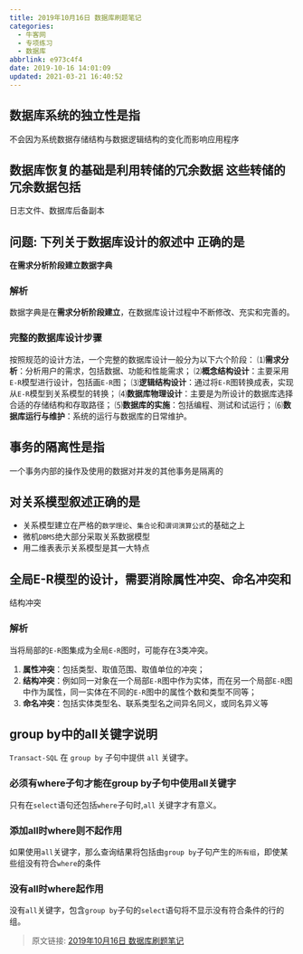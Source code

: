 ```yaml
---
title: 2019年10月16日 数据库刷题笔记
categories: 
  - 牛客网
  - 专项练习
  - 数据库
abbrlink: e973c4f4
date: 2019-10-16 14:01:09
updated: 2021-03-21 16:40:52
---
```

<div id='my_toc'></div>
<style>.header_1{margin-left: 1em;}.header_2{margin-left: 2em;}.header_3{margin-left: 3em;}.header_4{margin-left: 4em;}.header_5{margin-left: 5em;}.header_6{margin-left: 6em;}</style>
<!--more-->
<script>if (navigator.platform.search('arm')==-1){document.getElementById('my_toc').style.display = 'none';}var e,p = document.getElementsByTagName('p');while (p.length>0) {e = p[0];e.parentElement.removeChild(e);}</script>

<!--end-->
<!--SSTStart-->
## 数据库系统的独立性是指 ##
不会因为系统数据存储结构与数据逻辑结构的变化而影响应用程序
## 数据库恢复的基础是利用转储的冗余数据 这些转储的冗余数据包括 ##
日志文件、数据库后备副本
## 问题: 下列关于数据库设计的叙述中 正确的是 ##
**在需求分析阶段建立数据字典**
### 解析 ###
数据字典是在**需求分析阶段建立**，在数据库设计过程中不断修改、充实和完善的。
### 完整的数据库设计步骤 ###
按照规范的设计方法，一个完整的数据库设计一般分为以下六个阶段：
⑴**需求分析**：分析用户的需求，包括数据、功能和性能需求；
⑵**概念结构设计**：主要采用`E-R`模型进行设计，包括画`E-R`图；
⑶**逻辑结构设计**：通过将`E-R`图转换成表，实现从`E-R`模型到关系模型的转换；
⑷**数据库物理设计**：主要是为所设计的数据库选择合适的存储结构和存取路径；
⑸**数据库的实施**：包括编程、测试和试运行；
⑹**数据库运行与维护**：系统的运行与数据库的日常维护。

## 事务的隔离性是指 ##
一个事务内部的操作及使用的数据对并发的其他事务是隔离的

## 对关系模型叙述正确的是 ##
- 关系模型建立在严格的`数学理论`、`集合论`和`谓词演算公式`的基础之上
- 微机`DBMS`绝大部分采取关系数据模型
- 用二维表表示关系模型是其一大特点

## 全局E-R模型的设计，需要消除属性冲突、命名冲突和 ##
结构冲突
### 解析 ###
 当将局部的`E-R`图集成为全局`E-R`图时，可能存在3类冲突。
1. **属性冲突**：包括类型、取值范围、取值单位的冲突；
2. **结构冲突**：例如同一对象在一个局部`E-R`图中作为实体，而在另一个局部`E-R`图中作为属性，同一实体在不同的`E-R`图中的属性个数和类型不同等；
3. **命名冲突**：包括实体类型名、联系类型名之间异名同义，或同名异义等

## group by中的all关键字说明 ##
`Transact-SQL` 在 `group by` 子句中提供 `all` 关键字。
### 必须有where子句才能在group by子句中使用all关键字 ###
只有在`select`语句还包括`where`子句时,`all` 关键字才有意义。
### 添加all时where则不起作用  ###
如果使用`all`关键字，那么查询结果将包括由`group by`子句产生的`所有组`，即使某些组没有符合`where`的条件
### 没有all时where起作用 ###
没有`all`关键字，包含`group by`子句的`select`语句将不显示没有符合条件的行的组。

<!--SSTStop-->
>原文链接: [2019年10月16日 数据库刷题笔记](https://lanlan2017.github.io/blog/e973c4f4/)
